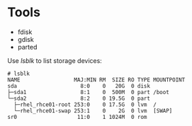 # Tools

 * fdisk
 * gdisk
 * parted

Use _lsblk_ to list storage devices:

    # lsblk
    NAME                 MAJ:MIN RM  SIZE RO TYPE MOUNTPOINT
    sda                    8:0    0   20G  0 disk
    ├─sda1                 8:1    0  500M  0 part /boot
    └─sda2                 8:2    0 19.5G  0 part
      ├─rhel_rhce01-root 253:0    0 17.5G  0 lvm  /
      └─rhel_rhce01-swap 253:1    0    2G  0 lvm  [SWAP]
    sr0                   11:0    1 1024M  0 rom
